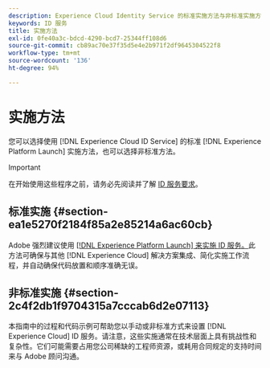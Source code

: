 ```yaml
---
description: Experience Cloud Identity Service 的标准实施方法与非标准实施方法。
keywords: ID 服务
title: 实施方法
exl-id: 0fe40a3c-bdcd-4290-bcd7-25344ff108d6
source-git-commit: cb89ac70e37f35d5e4e2b971f2df9645304522f8
workflow-type: tm+mt
source-wordcount: '136'
ht-degree: 94%

---
```


# 实施方法

您可以选择使用 [!DNL Experience Cloud ID Service] 的标准 [!DNL Experience Platform Launch] 实施方法，也可以选择非标准方法。

>[!IMPORTANT]
>
>在开始使用这些程序之前，请务必先阅读并了解 [ID 服务要求](../reference/requirements.md)。

## 标准实施 {#section-ea1e5270f2184f85a2e85214a6ac60cb}

Adobe 强烈建议使用 [[!DNL Experience Platform Launch] 来实施 ID 服务。](https://experienceleague.adobe.com/docs/launch/using/implement/solutions/idservice-save.html)此方法可确保与其他 [!DNL Experience Cloud] 解决方案集成、简化实施工作流程，并自动确保代码放置和顺序准确无误。

## 非标准实施 {#section-2c4f2db1f9704315a7cccab6d2e07113}

本指南中的过程和代码示例可帮助您以手动或非标准方式来设置 [!DNL Experience Cloud] ID 服务。请注意，这些实施通常在技术层面上具有挑战性和复杂性。它们可能需要占用您公司稀缺的工程师资源，或耗用合同规定的支持时间来与 Adobe 顾问沟通。
